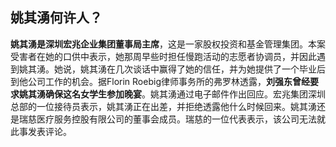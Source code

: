 ## 姚其湧何许人？

​         **姚其湧是深圳宏兆企业集团董事局主席**，这是一家股权投资和基金管理集团。本案受害者在她的口供中表示，她那周早些时担任慢跑活动的志愿者协调员，并因此遇到姚其湧。她说，姚其湧在几次谈话中赢得了她的信任，并为她提供了一个毕业后到他公司工作的机会。据Florin Roebig律师事务所的弗罗林透露，**刘强东曾经要求姚其湧确保这名女学生参加晚宴**。姚其湧通过电子邮件作出回应。宏兆集团深圳总部的一位接待员表示，姚其湧正在出差，并拒绝透露他什么时候回来。姚其湧还是瑞慈医疗服务控股有限公司的董事会成员。瑞慈的一位代表表示，该公司无法就此事发表评论。

